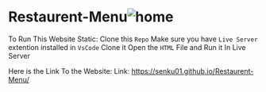 # Restaurent-Menu![home](https://user-images.githubusercontent.com/60399486/149623574-7b90810c-fd80-4332-9c17-9950d915cd53.png)
To Run This Website Static:
Clone this `Repo`
Make sure you have `Live Server` extention installed in `VsCode`
Clone it 
Open the `HTML` File and Run it In Live Server


Here is the Link To the Website:
Link: https://senku01.github.io/Restaurent-Menu/
